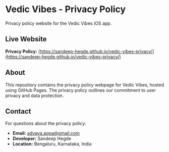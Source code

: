 # Vedic Vibes - Privacy Policy

Privacy policy website for the Vedic Vibes iOS app.

## Live Website

**Privacy Policy:** [https://sandeep-hegde.github.io/vedic-vibes-privacy/](https://sandeep-hegde.github.io/vedic-vibes-privacy/)

## About

This repository contains the privacy policy webpage for Vedic Vibes, hosted using GitHub Pages. The privacy policy outlines our commitment to user privacy and data protection.

## Contact

For questions about the privacy policy:
- **Email:** advaya.appa@gmail.com
- **Developer:** Sandeep Hegde
- **Location:** Bengaluru, Karnataka, India
